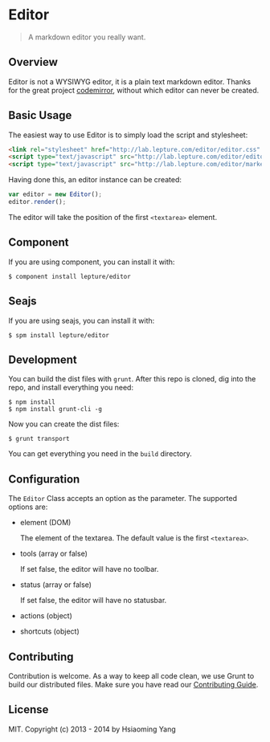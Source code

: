 # Editor

> A markdown editor you really want.

## Overview

Editor is not a WYSIWYG editor, it is a plain text markdown editor. Thanks for the great project [codemirror](http://codemirror.net/), without which editor can never be created.

## Basic Usage

The easiest way to use Editor is to simply load the script and stylesheet:

```html
<link rel="stylesheet" href="http://lab.lepture.com/editor/editor.css" />
<script type="text/javascript" src="http://lab.lepture.com/editor/editor.js"></script>
<script type="text/javascript" src="http://lab.lepture.com/editor/marked.js"></script>
```

Having done this, an editor instance can be created:

```js
var editor = new Editor();
editor.render();
```

The editor will take the position of the first `<textarea>` element. 

## Component

If you are using component, you can install it with:

    $ component install lepture/editor


## Seajs

If you are using seajs, you can install it with:

```
$ spm install lepture/editor
```

## Development

You can build the dist files with `grunt`. After this repo is cloned, dig into the repo, and install everything you need:

```
$ npm install
$ npm install grunt-cli -g
```

Now you can create the dist files:

```
$ grunt transport
```

You can get everything you need in the `build` directory.


## Configuration

The `Editor` Class accepts an option as the parameter. The supported options are:

* element (DOM)

  The element of the textarea. The default value is the first `<textarea>`.

* tools (array or false)

  If set false, the editor will have no toolbar.

* status (array or false)

  If set false, the editor will have no statusbar.

* actions (object)

* shortcuts (object)


## Contributing

Contribution is welcome. As a way to keep all code clean, we use Grunt to build our distributed files. Make sure you have read our [Contributing Guide](./CONTRIBUTING.md).

## License

MIT. Copyright (c) 2013 - 2014 by Hsiaoming Yang
